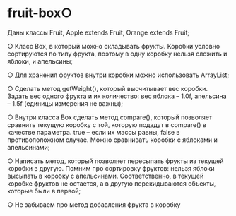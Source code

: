 # fruit-box○	
Даны классы Fruit, Apple extends Fruit, Orange extends Fruit;

○	Класс Box, в который можно складывать фрукты. Коробки условно сортируются по типу фрукта, поэтому в одну коробку нельзя сложить и яблоки, и апельсины;

○	Для хранения фруктов внутри коробки можно использовать ArrayList;

○	Сделать метод getWeight(), который высчитывает вес коробки. Задать вес одного фрукта и их количество: вес яблока – 1.0f, апельсина – 1.5f (единицы измерения не важны);

○	Внутри класса Box сделать метод compare(), который позволяет сравнить текущую коробку с той, которую подадут в compare() в качестве параметра. true – если их массы равны, false в противоположном случае. Можно сравнивать коробки с яблоками и апельсинами;

○	Написать метод, который позволяет пересыпать фрукты из текущей коробки в другую. Помним про сортировку фруктов: нельзя яблоки высыпать в коробку с апельсинами. Соответственно, в текущей коробке фруктов не остается, а в другую перекидываются объекты, которые были в первой;

○	Не забываем про метод добавления фрукта в коробку
